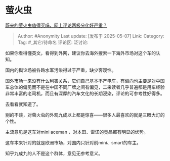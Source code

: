# 萤火虫
[蔚来的萤火虫值得买吗，网上评论两极分化好严重？](https://www.zhihu.com/question/1900593848071221687/answer/1903420808862365540)

> Author: #Anonymity
> Last update: [发布于 2025-05-07]
> Link:
> Category: 
> Tag: #_其它/待命名 
> 评论区:
> 泛讨论:

如果你看得懂英文，看得到外网，建议你去海外搜索一下海外市场对这个车的认知。

国内的舆论场被各路水军污染得过于严重，缺少客观性。

国外市场一来没有什么利害关系，它们自己基本不产电车，有偏向也主要是对中国车总体的偏见而不是在中国不同厂牌之间有偏见，二来读者几乎普遍都是用车经验非常丰富的老司机，而且有深厚的汽车文化的长期浸染，评论的可参考性好得多。

去看看就知道了。

别的不谈，对萤火虫的外观九成以上都是惊喜——很多人最喜欢的就是三眼大灯的个性。

主流意见是这车对mini aceman ，对本田、雷诺的竞品都有明显的优势。

这车本来针对的就是欧洲市场，对国内只针对前mini、smart的车主。

知乎九成九的人不是这个群体，意见无参考意义。
